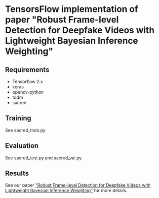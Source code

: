 # TensorsFlow implementation of paper "Robust Frame-level Detection for Deepfake Videos with Lightweight Bayesian Inference Weighting"

## Requirements

- Tensorflow 2.x
- keras
- opencv-python
- tqdm
- sacred


## Training

See sacred_train.py

## Evaluation

See sacred_test.py and sacred_val.py

## Results

See our paper ["Robust Frame-level Detection for Deepfake Videos with Lightweight Bayesian Inference Weighting"](https://doi.org/10.1109/jiot.2023.3337128) for more details.
